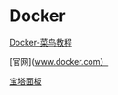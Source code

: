 # Docker

[Docker-菜鸟教程](https://www.runoob.com/docker/docker-tutorial.html)

[官网](www.docker.com）

[宝塔面板](https://www.bt.cn/)